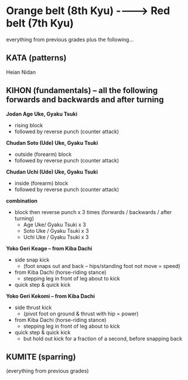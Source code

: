 
# Orange belt (8th Kyu)		---->			Red belt (7th Kyu)

everything from previous grades plus the following...

## KATA (patterns)

Heian Nidan

## KIHON (fundamentals) – all the following forwards and backwards and after turning

**Jodan Age Uke, Gyaku Tsuki**
- rising block
- followed by reverse punch (counter attack)

**Chudan Soto (Ude) Uke, Gyaku Tsuki**
- outside (forearm) block
- followed by reverse punch (counter attack)

**Chudan Uchi (Ude) Uke, Gyaku Tsuki**
- inside (forearm) block
- followed by reverse punch (counter attack)

**combination**
- block then reverse punch x 3 times (forwards / backwards / after turning)
  - Age Uke/ Gyaku Tsuki x 3
  - Soto Uke / Gyaku Tsuki x 3
  - Uchi Uke / Gyaku Tsuki x 3


**Yoko Geri Keage – from Kiba Dachi**
- side snap kick
  - (foot snaps out and back – hips/standing foot not move = speed)
- from Kiba Dachi (horse-riding stance)
  - stepping leg in front of leg about to kick
- quick step & quick kick

**Yoko Geri Kekomi – from Kiba Dachi**
- side thrust kick
  - (pivot foot on ground & thrust with hip = power)
- from Kiba Dachi (horse-riding stance)
  - stepping leg in front of leg about to kick
- quick step & quick kick
  - but hold out kick for a fraction of a second, before snapping back



## KUMITE (sparring)

(everything from previous grades)
